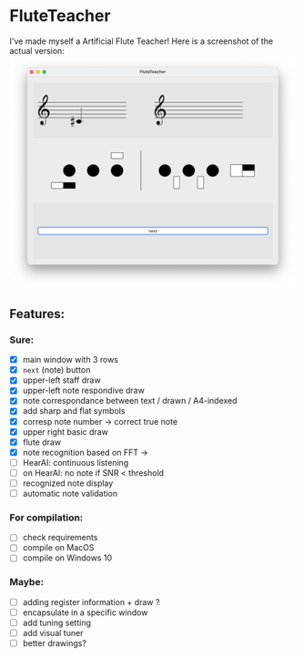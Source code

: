 # FluteTeacher
I've made myself a Artificial Flute Teacher!
Here is a screenshot of the actual version:
![Screen1](doc_res/screen1.png)

## Features:
### Sure:
- [x] main window with 3 rows
- [x] `next` (note) button
- [x] upper-left staff draw
- [x] upper-left note respondive draw
- [x] note correspondance between text / drawn / A4-indexed
- [x] add sharp and flat symbols
- [x] corresp note number -> correct true note
- [x] upper right basic draw
- [x] flute draw
- [x] note recognition based on FFT &rarr;
- [ ] HearAI: continuous listening
- [ ] on HearAI: no note if SNR < threshold
- [ ] recognized note display
- [ ] automatic note validation

### For compilation:
- [ ] check requirements
- [ ] compile on MacOS
- [ ] compile on Windows 10

### Maybe:
- [ ] adding register information + draw ?
- [ ] encapsulate in a specific window
- [ ] add tuning setting
- [ ] add visual tuner
- [ ] better drawings?